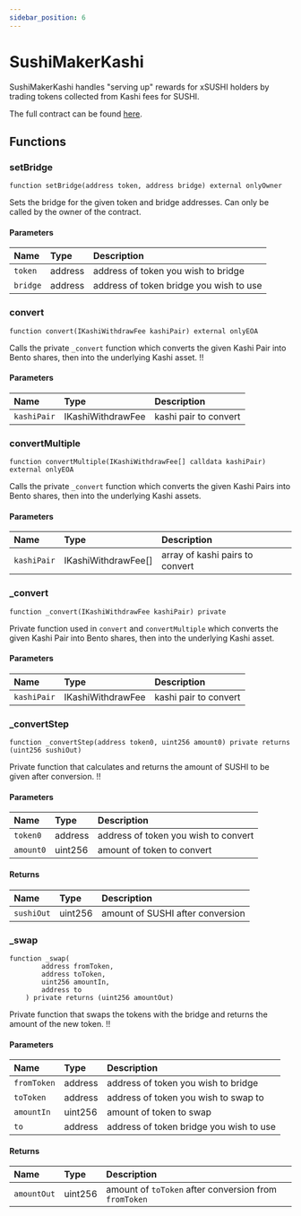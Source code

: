 ```yaml
---
sidebar_position: 6
---
```


# SushiMakerKashi

SushiMakerKashi handles "serving up" rewards for xSUSHI holders by trading tokens collected from Kashi fees for SUSHI.

The full contract can be found [here](https://github.com/sushiswap/sushiswap/blob/archieve/canary/contracts/SushiMakerKashi.sol).

## Functions

### setBridge

```
function setBridge(address token, address bridge) external onlyOwner
```

Sets the bridge for the given token and bridge addresses. Can only be called by the owner of the contract.

#### Parameters

| Name     | Type    | Description                             |
| :------- | :------ | :-------------------------------------- |
| `token`  | address | address of token you wish to bridge     |
| `bridge` | address | address of token bridge you wish to use |

### convert

```
function convert(IKashiWithdrawFee kashiPair) external onlyEOA
```

Calls the private `_convert` function which converts the given Kashi Pair into Bento shares, then into the underlying Kashi asset. !!

#### Parameters

| Name        | Type              | Description           |
| :---------- | :---------------- | :-------------------- |
| `kashiPair` | IKashiWithdrawFee | kashi pair to convert |

### convertMultiple

```
function convertMultiple(IKashiWithdrawFee[] calldata kashiPair) external onlyEOA
```

Calls the private `_convert` function which converts the given Kashi Pairs into Bento shares, then into the underlying Kashi assets.

#### Parameters

| Name        | Type                | Description                     |
| :---------- | :------------------ | :------------------------------ |
| `kashiPair` | IKashiWithdrawFee[] | array of kashi pairs to convert |

### \_convert

```
function _convert(IKashiWithdrawFee kashiPair) private
```

Private function used in `convert` and `convertMultiple` which converts the given Kashi Pair into Bento shares, then into the underlying Kashi asset.

#### Parameters

| Name        | Type              | Description           |
| :---------- | :---------------- | :-------------------- |
| `kashiPair` | IKashiWithdrawFee | kashi pair to convert |

### \_convertStep

```
function _convertStep(address token0, uint256 amount0) private returns (uint256 sushiOut)
```

Private function that calculates and returns the amount of SUSHI to be given after conversion. !!

#### Parameters

| Name      | Type    | Description                          |
| :-------- | :------ | :----------------------------------- |
| `token0`  | address | address of token you wish to convert |
| `amount0` | uint256 | amount of token to convert           |

#### Returns

| Name       | Type    | Description                      |
| :--------- | :------ | :------------------------------- |
| `sushiOut` | uint256 | amount of SUSHI after conversion |

### \_swap

```
function _swap(
        address fromToken,
        address toToken,
        uint256 amountIn,
        address to
    ) private returns (uint256 amountOut)
```

Private function that swaps the tokens with the bridge and returns the amount of the new token. !!

#### Parameters

| Name        | Type    | Description                             |
| :---------- | :------ | :-------------------------------------- |
| `fromToken` | address | address of token you wish to bridge     |
| `toToken`   | address | address of token you wish to swap to    |
| `amountIn`  | uint256 | amount of token to swap                 |
| `to`        | address | address of token bridge you wish to use |

#### Returns

| Name        | Type    | Description                                           |
| :---------- | :------ | :---------------------------------------------------- |
| `amountOut` | uint256 | amount of `toToken` after conversion from `fromToken` |
